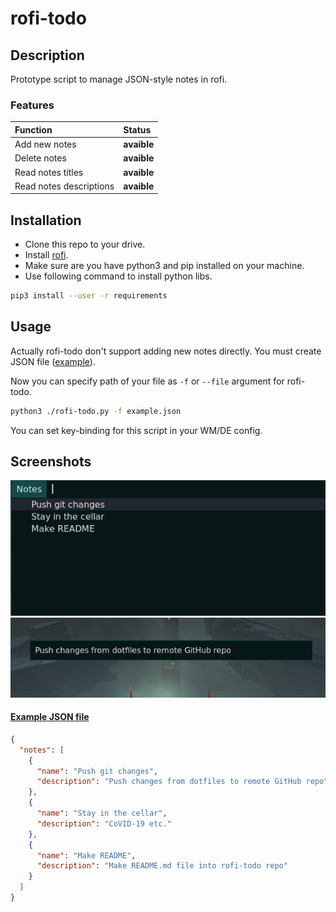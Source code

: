 # rofi-todo

## Description
Prototype script to manage JSON-style notes in rofi.

### Features
Function | Status
:--- | :---
Add new notes | **avaible**
Delete notes | **avaible**
Read notes titles | **avaible**
Read notes descriptions | **avaible**

## Installation
* Clone this repo to your drive.
* Install [rofi](https://github.com/davatorium/rofi).
* Make sure are you have python3 and pip installed on your machine.
* Use following command to install python libs.
```bash
pip3 install --user -r requirements
```

## Usage
Actually rofi-todo don't support adding new notes directly. You must create JSON file ([example](https://duckduckgo.com)).

Now you can specify path of your file as `-f` or `--file` argument for rofi-todo.
```bash
python3 ./rofi-todo.py -f example.json 
```

You can set key-binding for this script in your WM/DE config.

## Screenshots
![photo1](./screenshots/scr1.png)
![photo2](./screenshots/scr2.png)

#### [Example JSON file](./example.json)
```json
{
  "notes": [
    {
      "name": "Push git changes",
      "description": "Push changes from dotfiles to remote GitHub repo"
    },
    {
      "name": "Stay in the cellar",
      "description": "CoVID-19 etc."
    },
    {
      "name": "Make README",
      "description": "Make README.md file into rofi-todo repo"
    }
  ]
}
```

